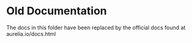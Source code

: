 # Old Documentation

The docs in this folder have been replaced by the official docs found at aurelia.io/docs.html
